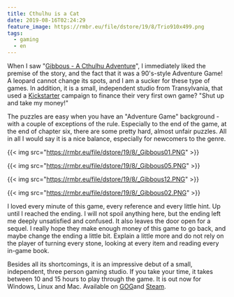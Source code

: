 ```yaml
---
title: Cthulhu is a Cat
date: 2019-08-16T02:24:29
feature_image: https://rmbr.eu/file/dstore/19/8/Trio910x499.png
tags:
  - gaming
  - en
---
```


When I saw "[Gibbous - A Cthulhu Adventure](https://gibbousgame.com/)", I immediately liked the premise of the story, and the fact that it was a 90's-style Adventure Game! A leopard cannot change its spots, and I am a sucker for these type of games. In addition, it is a small, independent studio from Transylvania, that used a [Kickstarter](https://www.kickstarter.com/projects/stuckinattic/gibbous-a-cthulhu-adventure) campaign to finance their very first own game? "Shut up and take my money!"

The puzzles are easy when you have an "Adventure Game" background - with a couple of exceptions of the rule. Especially to the end of the game, at the end of chapter six, there are some pretty hard, almost unfair puzzles. All in all I would say it is a nice balance, especially for newcomers to the genre.

{{< img src="https://rmbr.eu/file/dstore/19/8/_Gibbous01.PNG" >}}

{{< img src="https://rmbr.eu/file/dstore/19/8/_Gibbous05.PNG" >}}

{{< img src="https://rmbr.eu/file/dstore/19/8/_Gibbous12.PNG" >}}

{{< img src="https://rmbr.eu/file/dstore/19/8/_Gibbous02.PNG" >}}

I loved every minute of this game, every reference and every little hint. Up until I reached the ending. I will not spoil anything here, but the ending left me deeply unsatisfied and confused. It also leaves the door open for a sequel. I really hope they make enough money of this game to go back, and maybe change the ending a little bit. Explain a little more and do not rely on the player of turning every stone, looking at every item and reading every in-game book. 

Besides all its shortcomings, it is an impressive debut of a small, independent, three person gaming studio. If you take your time, it takes between 10 and 15 hours to play through the game. It is out now for Windows, Linux and Mac. Available on [GOG](https://www.gog.com/game/gibbous_a_cthulhu_adventure)and [Steam](https://store.steampowered.com/app/914020/Gibbous___A_Cthulhu_Adventure/).
